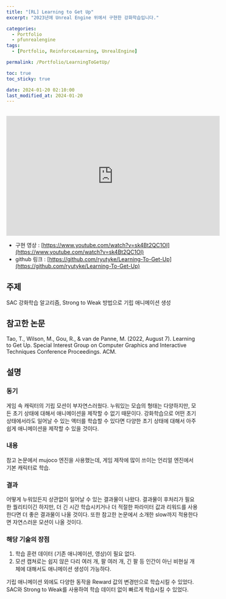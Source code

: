 ```yaml
---
title: "[RL] Learning to Get Up"
excerpt: "2023년에 Unreal Engine 위에서 구현한 강화학습입니다."

categories:
  - Portfolio
  - pfunrealengine
tags:
  - [Portfolio, ReinforceLearning, UnrealEngine]

permalink: /Portfolio/LearningToGetUp/

toc: true
toc_sticky: true

date: 2024-01-20 02:10:00
last_modified_at: 2024-01-20
---
```

<br>

<!--
<div>
    <img src="/assets/images/thumbnail/learningtogetup.png" alt="thumbnail" width="100%" min-width="700px" itemprop="image">
</div>
-->

<iframe width="560" height="315" src="https://www.youtube.com/embed/sk4Bt2QC1OI?si=vwUsF2lLW5yUpbP9" title="YouTube video player" frameborder="0" allow="accelerometer; autoplay; clipboard-write; encrypted-media; gyroscope; picture-in-picture; web-share" allowfullscreen></iframe>

- 구현 영상 : [https://www.youtube.com/watch?v=sk4Bt2QC1OI](https://www.youtube.com/watch?v=sk4Bt2QC1OI)
- github 링크 : [https://github.com/ryutyke/Learning-To-Get-Up](https://github.com/ryutyke/Learning-To-Get-Up)

## 주제
SAC 강화학습 알고리즘, Strong to Weak 방법으로 기립 애니메이션 생성

## 참고한 논문
Tao, T., Wilson, M., Gou, R., & van de Panne, M. (2022, August 7). Learning to Get Up. Special Interest Group on Computer Graphics and Interactive Techniques Conference Proceedings. ACM. 

## 설명

### 동기 
게임 속 캐릭터의 기립 모션이 부자연스러웠다. 누워있는 모습의 형태는 다양하지만, 모든 초기 상태에 대해서 애니메이션을 제작할 수 없기 때문이다. 강화학습으로 어떤 초기 상태에서라도 일어날 수 있는 액터를 학습할 수 있다면 다양한 초기 상태에 대해서 아주 쉽게 애니메이션을 제작할 수 있을 것이다.

### 내용 
참고 논문에서 mujoco 엔진을 사용했는데, 게임 제작에 많이 쓰이는 언리얼 엔진에서 기본 캐릭터로 학습.

### 결과 
어떻게 누워있든지 상관없이 일어날 수 있는 결과물이 나왔다. 결과물이 후처리가 필요한 퀄리티이긴 하지만, 더 긴 시간 학습시키거나 더 적절한 파라미터 값과 리워드를 사용한다면 더 좋은 결과물이 나올 것이다. 또한 참고한 논문에서 소개한 slow까지 적용한다면 자연스러운 모션이 나올 것이다.

### 해당 기술의 장점
1. 학습 훈련 데이터 (기존 애니메이션, 영상)이 필요 없다.
2. 모션 캡쳐로는 쉽지 않은 다리 여러 개, 팔 여러 개, 긴 팔 등 인간이 아닌 비현실 개체에 대해서도 애니메이션 생성이 가능하다.

기립 애니메이션 외에도 다양한 동작을 Reward 값의 변경만으로 학습시킬 수 있었다. SAC와 Strong to Weak를 사용하여 학습 데이터 없이 빠르게 학습시킬 수 있었다.